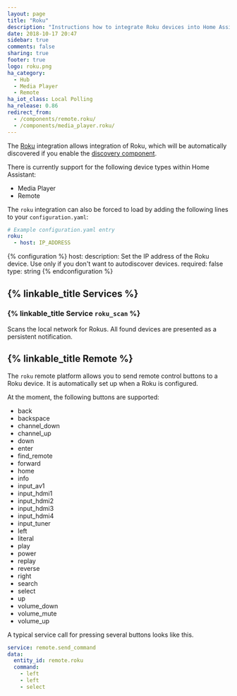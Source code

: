 ```yaml
---
layout: page
title: "Roku"
description: "Instructions how to integrate Roku devices into Home Assistant."
date: 2018-10-17 20:47
sidebar: true
comments: false
sharing: true
footer: true
logo: roku.png
ha_category:
  - Hub
  - Media Player
  - Remote
ha_iot_class: Local Polling
ha_release: 0.86
redirect_from:
  - /components/remote.roku/
  - /components/media_player.roku/
---
```


The [Roku](http://www.roku.com/) integration allows integration of Roku, which will be automatically discovered if you enable the [discovery component](/components/discovery/).

There is currently support for the following device types within Home Assistant:

- Media Player
- Remote

The `roku` integration can also be forced to load by adding the following lines to your `configuration.yaml`:

```yaml
# Example configuration.yaml entry
roku:
  - host: IP_ADDRESS
```

{% configuration %}
host:
  description: Set the IP address of the Roku device. Use only if you don't want to autodiscover devices.
  required: false
  type: string
{% endconfiguration %}

## {% linkable_title Services %}

### {% linkable_title Service `roku_scan` %}

Scans the local network for Rokus. All found devices are presented as a persistent notification.

## {% linkable_title Remote %}

The `roku` remote platform allows you to send remote control buttons to a Roku device. It is automatically set up when a Roku is configured.

At the moment, the following buttons are supported:

- back
- backspace
- channel_down
- channel_up
- down
- enter
- find_remote
- forward
- home
- info
- input_av1
- input_hdmi1
- input_hdmi2
- input_hdmi3
- input_hdmi4
- input_tuner
- left
- literal
- play
- power
- replay
- reverse
- right
- search
- select
- up
- volume_down
- volume_mute
- volume_up

A typical service call for pressing several buttons looks like this.

```yaml
service: remote.send_command
data:
  entity_id: remote.roku
  command:
    - left
    - left
    - select
```
